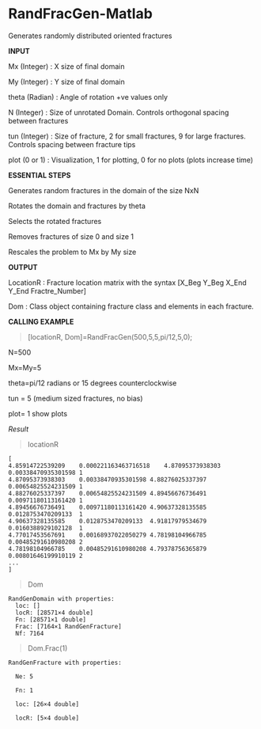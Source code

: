 # RandFracGen-Matlab

Generates randomly distributed oriented fractures


**INPUT**

Mx    (Integer) : X size of final domain 

My    (Integer) : Y size of final domain

theta (Radian)  : Angle of rotation +ve values only

N     (Integer) : Size of unrotated Domain. Controls orthogonal spacing between fractures

tun   (Integer) : Size of fracture, 2 for small fractures, 9 for large fractures. Controls spacing between fracture tips

plot  (0 or 1)  : Visualization, 1 for plotting, 0 for no plots (plots increase time)


**ESSENTIAL STEPS**

Generates random fractures in the domain of the size NxN

Rotates the domain and fractures by theta

Selects the rotated fractures

Removes fractures of size 0 and size 1

Rescales the problem to Mx by My size


**OUTPUT**

LocationR     : Fracture location matrix with the syntax [X_Beg Y_Beg X_End Y_End Fractre_Number]

Dom           : Class object containing fracture class and elements in each fracture. 


**CALLING EXAMPLE**

>[locationR, Dom]=RandFracGen(500,5,5,pi/12,5,0);

N=500

Mx=My=5

theta=pi/12 radians  or 15 degrees counterclockwise

tun = 5 (medium sized fractures, no bias)

plot= 1 show plots


*Result*
>locationR

    [
    4.85914722539209	0.000221163463716518	4.87095373938303	0.00338470935301598	1
    4.87095373938303	0.00338470935301598	4.88276025337397	0.00654825524231509	1
    4.88276025337397	0.00654825524231509	4.89456676736491	0.00971180113161420	1
    4.89456676736491	0.00971180113161420	4.90637328135585	0.0128753470209133	1
    4.90637328135585	0.0128753470209133	4.91817979534679	0.0160388929102128	1
    4.77017453567691	0.00168937022050279	4.78198104966785	0.00485291610980208	2
    4.78198104966785	0.00485291610980208	4.79378756365879	0.00801646199910119	2
    ...
    ]

>Dom

    RandGenDomain with properties:
      loc: []
      locR: [28571×4 double]
      Fn: [28571×1 double]
      Frac: [7164×1 RandGenFracture]
      Nf: 7164

>Dom.Frac(1)

    RandGenFracture with properties:
  
      Ne: 5
      
      Fn: 1
      
      loc: [26×4 double]
     
      locR: [5×4 double]
    
    
